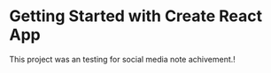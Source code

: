 # Getting Started with Create React App

This project was an testing for social media note achivement.!

